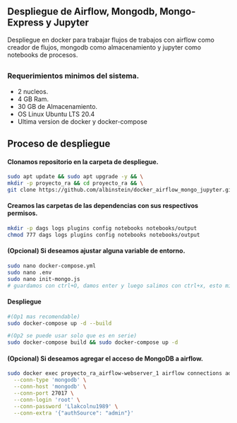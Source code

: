 ## Despliegue de Airflow, Mongodb, Mongo-Express y Jupyter
Despliegue en docker para trabajar flujos de trabajos con airflow como creador de flujos, mongodb como almacenamiento y jupyter como notebooks de procesos.

## <h3>Requerimientos minimos del sistema.</h3> 
- 2 nucleos.
- 4 GB Ram.
- 30 GB de Almacenamiento.
- OS Linux Ubuntu LTS 20.4
- Ultima version de docker y docker-compose

## Proceso de despliegue
<h4>Clonamos repositorio en la carpeta de despliegue.</h4> 

```bash
sudo apt update && sudo apt upgrade -y && \
mkdir -p proyecto_ra && cd proyecto_ra && \
git clone https://github.com/albinstein/docker_airflow_mongo_jupyter.git
```
<h4>Creamos las carpetas de las dependencias con sus respectivos permisos.</h4>

```bash
mkdir -p dags logs plugins config notebooks notebooks/output
chmod 777 dags logs plugins config notebooks notebooks/output
```
<h4>(Opcional) Si deseamos ajustar alguna variable de entorno.</h4>

```bash
sudo nano docker-compose.yml
sudo nano .env
sudo nano init-mongo.js
# guardamos con ctrl+O, damos enter y luego salimos con ctrl+x, esto mismo repetimos para los demas
```

<h4>Despliegue</h4>

```bash
#(Op1 mas recomendable) 
sudo docker-compose up -d --build

#(Op2 se puede usar solo que es en serie) 
sudo docker-compose build && sudo docker-compose up -d
```

<h4>(Opcional) Si deseamos agregar el acceso de MongoDB a airflow.</h4>

```bash
sudo docker exec proyecto_ra_airflow-webserver_1 airflow connections add 'mongodb' \
  --conn-type 'mongodb' \
  --conn-host 'mongodb' \
  --conn-port 27017 \
  --conn-login 'root' \
  --conn-password 'Llakcolnu1989' \
  --conn-extra '{"authSource": "admin"}'
```

